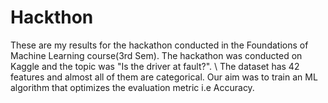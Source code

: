 # Hackthon
These are my results for the hackathon conducted in the Foundations of Machine Learning course(3rd Sem).
The hackathon was conducted on Kaggle and the topic was "Is the driver at fault?". \\
The dataset has 42 features and almost all of them are categorical. Our aim was to train an ML algorithm that optimizes the evaluation metric i.e Accuracy.

